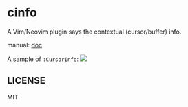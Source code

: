 # cinfo

A Vim/Neovim plugin says the contextual (cursor/buffer) info.

manual: [doc](./doc)

A sample of `:CursorInfo`:
![](https://github.com/kyoh86/vim-cinfo/assets/5582459/0f2b255e-9466-4697-aa3c-0f7cb7bc7823)

## LICENSE

MIT
